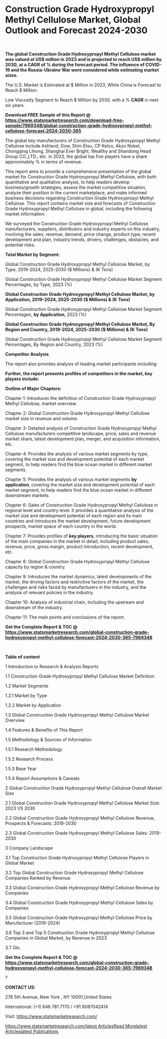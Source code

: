 <h1>Construction Grade Hydroxypropyl Methyl Cellulose Market, Global Outlook and Forecast 2024-2030</h1><br/><p><strong>The global Construction Grade Hydroxypropyl Methyl Cellulose market was valued at US$ million in 2023 and is projected to reach US$ million by 2030, at a <strong>CAGR</strong> of % during the forecast period. The influence of COVID-19 and the Russia-Ukraine War were considered while estimating market sizes.</strong></p>
 
 
 
 <p>The U.S. Market is Estimated at $ Million in 2023, While China is Forecast to Reach $ Million.</p>
 
 
 
 <p>Low Viscosity Segment to Reach $ Million by 2030, with a % <strong>CAGR</strong> in next six years.</p>
 
 
 
 <p><strong>Download FREE Sample of this Report @ <a href="https://www.statsmarketresearch.com/download-free-sample/7969348/global-construction-grade-hydroxypropyl-methyl-cellulose-forecast-2024-2030-365">https://www.statsmarketresearch.com/download-free-sample/7969348/global-construction-grade-hydroxypropyl-methyl-cellulose-forecast-2024-2030-365</a></strong></p>
 
 
 
 <p>The global key manufacturers of Construction Grade Hydroxypropyl Methyl Cellulose include Ashland, Dow, Shin-Etsu, CP Kelco, Akzo Nobel, Chongqing Lihong, Shanghai Ever Bright, Wealthy and Shandong Head Group CO.,LTD., etc. in 2023, the global top five players have a share approximately % in terms of revenue.</p>
 
 
 
 <p>This report aims to provide a comprehensive presentation of the global market for Construction Grade Hydroxypropyl Methyl Cellulose, with both quantitative and qualitative analysis, to help readers develop business/growth strategies, assess the market competitive situation, analyze their position in the current marketplace, and make informed business decisions regarding Construction Grade Hydroxypropyl Methyl Cellulose. This report contains market size and forecasts of Construction Grade Hydroxypropyl Methyl Cellulose in global, including the following market information:</p>
 
 
 
 <p>We surveyed the Construction Grade Hydroxypropyl Methyl Cellulose manufacturers, suppliers, distributors and industry experts on this industry, involving the sales, revenue, demand, price change, product type, recent development and plan, industry trends, drivers, challenges, obstacles, and potential risks.</p>
 
 
 
 <p><strong>Total Market by Segment:</strong></p>
 
 
 
 <p>Global Construction Grade Hydroxypropyl Methyl Cellulose Market, by Type, 2019-2024, 2025-2030 ($ Millions) & (K Tons)</p>
 
 
 
 <p>Global Construction Grade Hydroxypropyl Methyl Cellulose Market Segment Percentages, by Type, 2023 (%)</p>
 
 
 
 <p><strong>Global Construction Grade Hydroxypropyl Methyl Cellulose Market, <strong>by Application</strong>, 2019-2024, 2025-2030 ($ Millions) & (K Tons)</strong></p>
 
 
 
 <p>Global Construction Grade Hydroxypropyl Methyl Cellulose Market Segment Percentages, <strong>by Application</strong>, 2023 (%)</p>
 
 
 
 <p><strong>Global Construction Grade Hydroxypropyl Methyl Cellulose Market, By Region and Country, 2019-2024, 2025-2030 ($ Millions) & (K Tons)</strong></p>
 
 
 
 <p>Global Construction Grade Hydroxypropyl Methyl Cellulose Market Segment Percentages, By Region and Country, 2023 (%)</p>
 
 
 
 <p><strong>Competitor Analysis</strong></p>
 
 
 
 <p>The report also provides analysis of leading market participants including:</p>
 
 
 
 <p><strong>Further, the report presents profiles of competitors in the market, <strong>key players</strong> include:</strong></p>
 
 
 
 <p><strong>Outline of Major Chapters:</strong></p>
 
 
 
 <p>Chapter 1: Introduces the definition of Construction Grade Hydroxypropyl Methyl Cellulose, market overview.</p>
 
 
 
 <p>Chapter 2: Global Construction Grade Hydroxypropyl Methyl Cellulose market size in revenue and volume.</p>
 
 
 
 <p>Chapter 3: Detailed analysis of Construction Grade Hydroxypropyl Methyl Cellulose manufacturers competitive landscape, price, sales and revenue market share, latest development plan, merger, and acquisition information, etc.</p>
 
 
 
 <p>Chapter 4: Provides the analysis of various market segments by type, covering the market size and development potential of each market segment, to help readers find the blue ocean market in different market segments.</p>
 
 
 
 <p>Chapter 5: Provides the analysis of various market segments <strong>by application</strong>, covering the market size and development potential of each market segment, to help readers find the blue ocean market in different downstream markets.</p>
 
 
 
 <p>Chapter 6: Sales of Construction Grade Hydroxypropyl Methyl Cellulose in regional level and country level. It provides a quantitative analysis of the market size and development potential of each region and its main countries and introduces the market development, future development prospects, market space of each country in the world.</p>
 
 
 
 <p>Chapter 7: Provides profiles of <strong>key players</strong>, introducing the basic situation of the main companies in the market in detail, including product sales, revenue, price, gross margin, product introduction, recent development, etc.</p>
 
 
 
 <p>Chapter 8: Global Construction Grade Hydroxypropyl Methyl Cellulose capacity by region & country.</p>
 
 
 
 <p>Chapter 9: Introduces the market dynamics, latest developments of the market, the driving factors and restrictive factors of the market, the challenges and risks faced by manufacturers in the industry, and the analysis of relevant policies in the industry.</p>
 
 
 
 <p>Chapter 10: Analysis of industrial chain, including the upstream and downstream of the industry.</p>
 
 
 
 <p>Chapter 11: The main points and conclusions of the report.</p>
 
 
 
 <div><b>Get the Complete Report & TOC @ <a href="https://www.statsmarketresearch.com/global-construction-grade-hydroxypropyl-methyl-cellulose-forecast-2024-2030-365-7969348">https://www.statsmarketresearch.com/global-construction-grade-hydroxypropyl-methyl-cellulose-forecast-2024-2030-365-7969348</a></b></div>
 
 
 
 <p><br />
 
 <b>Table of content</b></p>
 
 
 
 <p>1 Introduction to Research & Analysis Reports<br />
 
 1.1 Construction Grade Hydroxypropyl Methyl Cellulose Market Definition<br />
 
 1.2 Market Segments<br />
 
 1.2.1 Market by Type<br />
 
 1.2.2 Market by Application<br />
 
 1.3 Global Construction Grade Hydroxypropyl Methyl Cellulose Market Overview<br />
 
 1.4 Features & Benefits of This Report<br />
 
 1.5 Methodology & Sources of Information<br />
 
 1.5.1 Research Methodology<br />
 
 1.5.2 Research Process<br />
 
 1.5.3 Base Year<br />
 
 1.5.4 Report Assumptions & Caveats<br />
 
 2 Global Construction Grade Hydroxypropyl Methyl Cellulose Overall Market Size<br />
 
 2.1 Global Construction Grade Hydroxypropyl Methyl Cellulose Market Size: 2023 VS 2030<br />
 
 2.2 Global Construction Grade Hydroxypropyl Methyl Cellulose Revenue, Prospects & Forecasts: 2019-2030<br />
 
 2.3 Global Construction Grade Hydroxypropyl Methyl Cellulose Sales: 2019-2030<br />
 
 3 Company Landscape<br />
 
 3.1 Top Construction Grade Hydroxypropyl Methyl Cellulose Players in Global Market<br />
 
 3.2 Top Global Construction Grade Hydroxypropyl Methyl Cellulose Companies Ranked by Revenue<br />
 
 3.3 Global Construction Grade Hydroxypropyl Methyl Cellulose Revenue by Companies<br />
 
 3.4 Global Construction Grade Hydroxypropyl Methyl Cellulose Sales by Companies<br />
 
 3.5 Global Construction Grade Hydroxypropyl Methyl Cellulose Price by Manufacturer (2019-2024)<br />
 
 3.6 Top 3 and Top 5 Construction Grade Hydroxypropyl Methyl Cellulose Companies in Global Market, by Revenue in 2023<br />
 
 3.7 Glo</p>
 
 
 
 <div><b>Get the Complete Report & TOC @ <a href="https://www.statsmarketresearch.com/global-construction-grade-hydroxypropyl-methyl-cellulose-forecast-2024-2030-365-7969348">https://www.statsmarketresearch.com/global-construction-grade-hydroxypropyl-methyl-cellulose-forecast-2024-2030-365-7969348</a></b></div>
 
 
 
 <p>? </p>
 
 
 
 <p><b>CONTACT US:</b><br />
 
 276 5th Avenue, New York , NY 10001,United States<br />
 
 International: (+1) 646 781 7170 / +91 8087042414<br />
 
 Visit: <a href="https://www.statsmarketresearch.com/">https://www.statsmarketresearch.com/</a><br />
 
 <a href="https://gyeongbokgung.com">https://www.statsmarketresearch.com/</a><a href="https://hallyeomaritime.com">latest Articles</a><a href="https://jingwansa.com">Read More</a><a href="https://nguoiviet.jp/">latest Articles</a><a href="https://www.intelmarketresearch.com/">latest Publications</a></p>